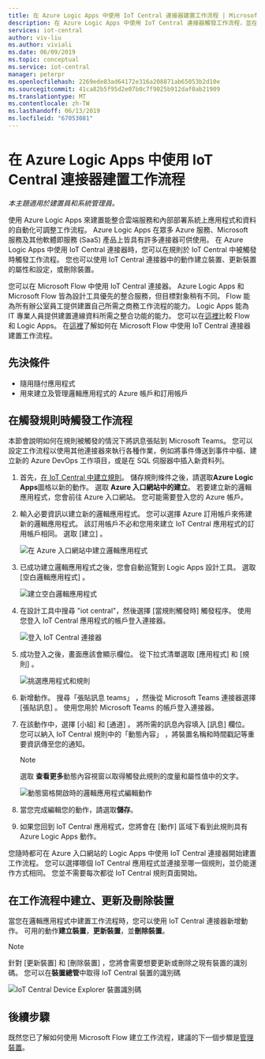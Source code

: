 ```yaml
---
title: 在 Azure Logic Apps 中使用 IoT Central 連接器建置工作流程 | Microsoft Docs
description: 在 Azure Logic Apps 中使用 IoT Central 連接器觸發工作流程，並在該工作流程中建立、更新和刪除裝置。
services: iot-central
author: viv-liu
ms.author: viviali
ms.date: 06/09/2019
ms.topic: conceptual
ms.service: iot-central
manager: peterpr
ms.openlocfilehash: 2269ede83ad64172e316a208871ab65053b2d10e
ms.sourcegitcommit: 41ca82b5f95d2e07b0c7f9025b912daf0ab21909
ms.translationtype: MT
ms.contentlocale: zh-TW
ms.lasthandoff: 06/13/2019
ms.locfileid: "67053081"
---
```

# <a name="build-workflows-with-the-iot-central-connector-in-azure-logic-apps"></a>在 Azure Logic Apps 中使用 IoT Central 連接器建置工作流程

*本主題適用於建置員和系統管理員。*

使用 Azure Logic Apps 來建置能整合雲端服務和內部部署系統上應用程式和資料的自動化可調整工作流程。 Azure Logic Apps 在眾多 Azure 服務、Microsoft 服務及其他軟體即服務 (SaaS) 產品上皆具有許多連接器可供使用。 在 Azure Logic Apps 中使用 IoT Central 連接器時，您可以在規則於 IoT Central 中被觸發時觸發工作流程。 您也可以使用 IoT Central 連接器中的動作建立裝置、更新裝置的屬性和設定，或刪除裝置。

您可以在 Microsoft Flow 中使用 IoT Central 連接器。 Azure Logic Apps 和 Microsoft Flow 皆為設計工具優先的整合服務，但目標對象稍有不同。 Flow 能為所有辦公室員工提供建置自己所需之商務工作流程的能力。 Logic Apps 能為 IT 專業人員提供建置連線資料所需之整合功能的能力。 您可以在[這裡](https://docs.microsoft.com/azure/azure-functions/functions-compare-logic-apps-ms-flow-webjobs)比較 Flow 和 Logic Apps。 在[這裡](howto-add-microsoft-flow.md)了解如何在 Microsoft Flow 中使用 IoT Central 連接器建置工作流程。

## <a name="prerequisites"></a>先決條件

- 隨用隨付應用程式
- 用來建立及管理邏輯應用程式的 Azure 帳戶和訂用帳戶

## <a name="trigger-a-workflow-when-a-rule-is-triggered"></a>在觸發規則時觸發工作流程

本節會說明如何在規則被觸發的情況下將訊息張貼到 Microsoft Teams。 您可以設定工作流程以使用其他連接器來執行各種作業，例如將事件傳送到事件中樞、建立新的 Azure DevOps 工作項目，或是在 SQL 伺服器中插入新資料列。

1. 首先，[在 IoT Central 中建立規則](howto-create-telemetry-rules.md)。 儲存規則條件之後，請選取**Azure Logic Apps**圖格以新的動作。 選取  **Azure 入口網站中的建立**。 若要建立新的邏輯應用程式，您會前往 Azure 入口網站。 您可能需要登入您的 Azure 帳戶。

1. 輸入必要資訊以建立新的邏輯應用程式。 您可以選擇 Azure 訂用帳戶來佈建新的邏輯應用程式。 該訂用帳戶不必和您用來建立 IoT Central 應用程式的訂用帳戶相同。 選取 [建立]  。

    ![在 Azure 入口網站中建立邏輯應用程式](./media/howto-build-azure-logic-apps/createinazureportal.png)

1. 已成功建立邏輯應用程式之後，您會自動巡覽到 Logic Apps 設計工具。 選取 [空白邏輯應用程式]  。 

    ![建立空白邏輯應用程式](./media/howto-build-azure-logic-apps/blanklogicapp.png)

1. 在設計工具中搜尋 "iot central"，然後選擇 [當規則觸發時]  觸發程序。 使用您登入 IoT Central 應用程式的帳戶登入連接器。

    ![登入 IoT Central 連接器](./media/howto-build-azure-logic-apps/addtrigger.png)

1. 成功登入之後，畫面應該會顯示欄位。 從下拉式清單選取 [應用程式]  和 [規則]  。

    ![挑選應用程式和規則](./media/howto-build-azure-logic-apps/pickappandrule.png)

1. 新增動作。 搜尋「張貼訊息 teams」  ，然後從 Microsoft Teams 連接器選擇 [張貼訊息]  。 使用您用於 Microsoft Teams 的帳戶登入連接器。

1. 在該動作中，選擇 [小組]  和 [通道]  。 將所需的訊息內容填入 [訊息]  欄位。 您可以納入 IoT Central 規則中的「動態內容」  ，將裝置名稱和時間戳記等重要資訊傳至您的通知。
    > [!NOTE]
    > 選取 **查看更多**動態內容視窗以取得觸發此規則的度量和屬性值中的文字。

    ![動態窗格開啟時的邏輯應用程式編輯動作](./media/howto-build-azure-logic-apps/buildworkflow.png)

1. 當您完成編輯您的動作，請選取**儲存**。

1. 如果您回到 IoT Central 應用程式，您將會在 [動作] 區域下看到此規則具有 Azure Logic Apps 動作。

您隨時都可在 Azure 入口網站的 Logic Apps 中使用 IoT Central 連接器開始建置工作流程。 您可以選擇哪個 IoT Central 應用程式並連接至哪一個規則，並仍能運作方式相同。 您並不需要每次都從 IoT Central 規則頁面開始。

## <a name="create-update-and-delete-a-device-in-a-workflow"></a>在工作流程中建立、更新及刪除裝置

當您在邏輯應用程式中建置工作流程時，您可以使用 IoT Central 連接器新增動作。 可用的動作**建立裝置**，**更新裝置**，並**刪除裝置**。

> [!NOTE]
> 針對 [更新裝置]  和 [刪除裝置]  ，您將會需要想要更新或刪除之現有裝置的識別碼。 您可以在**裝置總管**中取得 IoT Central 裝置的識別碼

![IoT Central Device Explorer 裝置識別碼](./media/howto-build-azure-logic-apps/iotcdeviceid.png)

## <a name="next-steps"></a>後續步驟

既然您已了解如何使用 Microsoft Flow 建立工作流程，建議的下一個步驟是[管理裝置](howto-manage-devices.md)。
